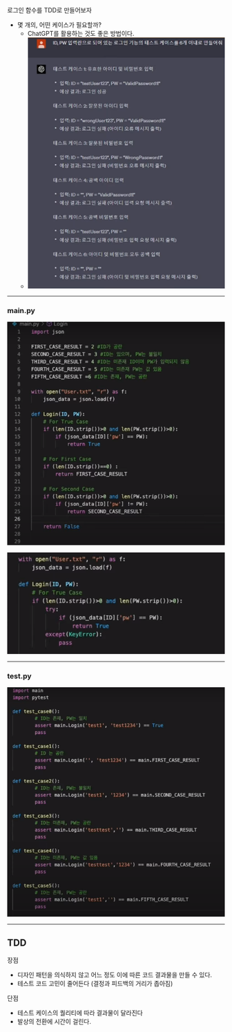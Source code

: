 로그인 함수를 TDD로 만들어보자

- 몇 개의, 어떤 케이스가 필요할까?
  - ChatGPT를 활용하는 것도 좋은 방법이다.
  - ![image-20230509091259494](./TDD.assets/image-20230509091259494.png)




---
### main.py
![image-20230509092124036](./TDD.assets/image-20230509092124036.png)

![image-20230509092242998](./TDD.assets/image-20230509092242998.png)

---
### test.py
![image-20230509092329684](./TDD.assets/image-20230509092329684.png)



---

## TDD

장점

- 디자인 패턴을 의식하지 않고 어느 정도 이에 따른 코드 결과물을 만들 수 있다.
- 테스트 코드 고민이 줄어든다 (결정과 피드백의 거리가 좁아짐)

단점

- 테스트 케이스의 퀄리티에 따라 결과물이 달라진다
- 발상의 전환에 시간이 걸린다.
